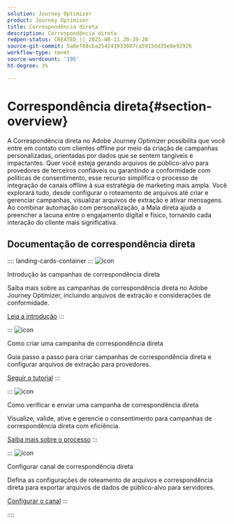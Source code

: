 ```yaml
---
solution: Journey Optimizer
product: Journey Optimizer
title: Correspondência direta
description: Correspondência direta
redpen-status: CREATED_||_2025-08-11_20-39-20
source-git-commit: 5a8ef88cba254241933607ca59156d35e0e92926
workflow-type: tm+mt
source-wordcount: '195'
ht-degree: 3%

---
```



# Correspondência direta{#section-overview}

A Correspondência direta no Adobe Journey Optimizer possibilita que você entre em contato com clientes offline por meio da criação de campanhas personalizadas, orientadas por dados que se sentem tangíveis e impactantes. Quer você esteja gerando arquivos de público-alvo para provedores de terceiros confiáveis ou garantindo a conformidade com políticas de consentimento, esse recurso simplifica o processo de integração de canais offline à sua estratégia de marketing mais ampla. Você explorará tudo, desde configurar o roteamento de arquivos até criar e gerenciar campanhas, visualizar arquivos de extração e ativar mensagens. Ao combinar automação com personalização, a Mala direta ajuda a preencher a lacuna entre o engajamento digital e físico, tornando cada interação do cliente mais significativa.

## Documentação de correspondência direta

:::: landing-cards-container
:::
![icon](https://cdn.experienceleague.adobe.com/icons/book.svg)

Introdução às campanhas de correspondência direta

Saiba mais sobre as campanhas de correspondência direta no Adobe Journey Optimizer, incluindo arquivos de extração e considerações de conformidade.

[Leia a introdução](../using/direct-mail/get-started-direct-mail.md)
:::

:::
![icon](https://cdn.experienceleague.adobe.com/icons/circle-play.svg)

Como criar uma campanha de correspondência direta

Guia passo a passo para criar campanhas de correspondência direta e configurar arquivos de extração para provedores.

[Seguir o tutorial](../using/direct-mail/create-direct-mail.md)
:::

:::
![icon](https://cdn.experienceleague.adobe.com/icons/list-check.svg)

Como verificar e enviar uma campanha de correspondência direta

Visualize, valide, ative e gerencie o consentimento para campanhas de correspondência direta com eficiência.

[Saiba mais sobre o processo](../using/direct-mail/test-send-direct-mail.md)
:::

:::
![icon](https://cdn.experienceleague.adobe.com/icons/gear.svg)

Configurar canal de correspondência direta

Defina as configurações de roteamento de arquivos e correspondência direta para exportar arquivos de dados de público-alvo para servidores.

[Configurar o canal](../using/direct-mail/direct-mail-configuration.md)
:::

::::
